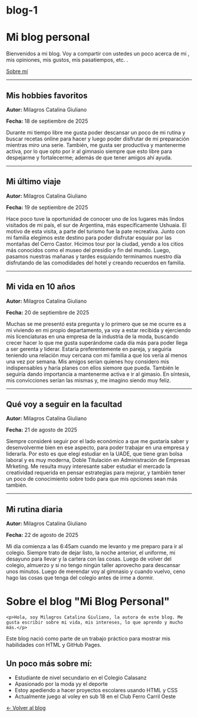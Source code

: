 # blog-1
<!DOCTYPE html>
<html lang="es">
<head>
  <meta charset="UTF-8">
  <title>Mi blog personal</title>
</head>
<body>
  <h1>Mi blog personal</h1>
  <p>Bienvenidos a mi blog. Voy a compartir con ustedes un poco acerca de mi , mis opiniones, mis gustos, mis pasatiempos, etc.  .</p>
  <a href="about.html">Sobre mí</a> 
  
  <hr>
  
  <!-- Publicación 1 -->
  <h2>Mis hobbies favoritos</h2>
  <p><strong>Autor:</strong> Milagros Catalina Giuliano</p>
  <p><strong>Fecha:</strong> 18 de septiembre de 2025</p>
  <p>Durante mi tiempo libre me gusta poder descansar un poco de mi rutina y buscar recetas online para hacer y luego poder disfrutar de mi preparación mientras miro una serie. También, me gusta ser productiva y mantenerme activa, por lo que opto por ir al gimnasio siempre que esto libre para despejarme y fortalecerme; además de que tener amigos ahí ayuda.</p>

  <hr>
  <!-- Publicación 2 -->
  <h2>Mi último viaje</h2>
  <p><strong>Autor:</strong> Milagros Catalina Giuliano</p>
  <p><strong>Fecha:</strong> 19 de septiembre de 2025</p>
  <p>Hace poco tuve la oportunidad de conocer uno de los lugares más lindos visitados de mi país, el sur de Argentina, más específicamente Ushuaia. El motivo de esta visita, a parte del turismo fue la pate recreativa. Junto con mi familia elegimos este destino para poder disfrutar esquiar por las montañas del Cerro Castor. Hicimos tour por la ciudad, yendo a los citios más conocidos como el museo del presidio y fin del mundo. Luego, pasamos nuestras mañanas y tardes esquiando  terminamos nuestro día disfrutando de las comodidades del hotel y creando recuerdos en familia.</p>

  <hr>
  <!-- Publicación 3 -->
  <h2>Mi vida en 10 años</h2>
  <p><strong>Autor:</strong> Milagros Catalina Giuliano</p>
  <p><strong>Fecha:</strong> 20 de septiembre de 2025</p>
  <p>Muchas se me presentó esta pregunta y lo primero que se me ocurre es a mi viviendo en mi propio departamento, ya voy a estar recibida y ejerciendo mis licenciaturas en una empresa de la industria de la moda, buscando crecer  hacer lo que me gusta superándome cada día más para poder llega a ser gerenta y liderar. Estaría preferentemente en pareja, y seguiría teniendo una relación muy cercana con mi familia a que los vería al menos una vez por semana. Mis amigos serían quienes hoy considero mis indispensables y haría planes con ellos siemore que pueda. También le seguiría dando importancia a mantenerme activa e ir al gimasio. En síntesis, mis convicciones serían las mismas y, me imagino siendo muy feliz.</p>

  <hr>

  <!-- Publicación 4 -->
  <h2>Qué voy a seguir en la facultad</h2>
  <p><strong>Autor:</strong> Milagros Catalina Giuliano</p>
  <p><strong>Fecha:</strong> 21 de agosto de 2025</p>
  <p>Siempre consideré seguir por el lado económico a que me gustaría saber y desenvolverme bien en ese aspecto, para poder trabajar en una empresa y liderarla. Por esto es que elegí estudiar en la UADE, que tiene gran bolsa laboral y es muy moderna, Doble Titulación en Administración de Empresas  Mrketing. Me resulta muyy interesante saber estudiar el mercado  la creatividad requerida en pensar estrategias para mejorar, y también tener un poco de conocimiento sobre todo para que mis opciones sean más también.</p>

  <hr>

  <!-- Publicación 5 -->
  <h2>Mi rutina diaria</h2>
  <p><strong>Autor:</strong> Milagros Catalina Giuliano</p>
  <p><strong>Fecha:</strong> 22 de agosto de 2025</p>
  <p>Mi día comienza a las 6:45am cuando me levanto y me preparo para ir al colegio. Siempre trato de dejar listo, la noche anterior, el uniforme, mi desayuno para llevar y la cartera con las cosas. Luego de volver del colegio, almuerzo y si no tengo ningún taller aprovecho para descansar unos minutos. Luego de merendar voy al gimnasio y cuando vuelvo, ceno  hago las cosas que tenga del colegio antes de irme a dormir.</p>

</body>
</html>

<!DOCTYPE html>
<html lang="es">
<head>
  <meta charset="UTF-8">
  <title>Sobre mí - Mi Blog</title>
</head>
<body>
  <h1>Sobre el blog "Mi Blog Personal"</h1>

    <p>Hola, soy Milagros Catalina Giuliano, la autora de este blog. Me gusta escribir sobre mi vida, mis intereses, lo que aprendo y mucho más.</p>
  <p>Este blog nació como parte de un trabajo práctico para mostrar mis habilidades con HTML y GitHub Pages.</p>

  <h2>Un poco más sobre mí:</h2>
  <ul>
    <li>Estudiante de nivel secundario en el Colegio Calasanz</li>
    <li>Apasionado por la moda yy el deporte</li>
    <li>Estoy apediendo a hacer proyectos escolares usando HTML y CSS</li>
    <li>Actualmente juego al voley en sub 18 en el Club Ferro Carril Oeste</li>
  </ul>

  <a href="index.html">← Volver al blog</a>
</body>
</html>
